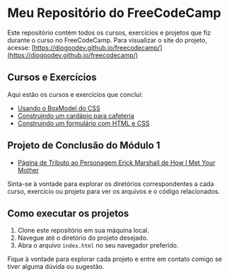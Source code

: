 # Meu Repositório do FreeCodeCamp

Este repositório contém todos os cursos, exercícios e projetos que fiz durante o curso no FreeCodeCamp.
Para visualizar o site do projeto, acesse: [https://diogoodev.github.io/freecodecamp/](https://diogoodev.github.io/freecodecamp/)

## Cursos e Exercícios

Aqui estão os cursos e exercícios que concluí:

- [Usando o BoxModel do CSS](BoxModelExemplo/index.html)
- [Construindo um cardápio para cafeteria](CafeMenu/index.html)
- [Construindo um formulário com HTML e CSS](Formulario/index.html)

## Projeto de Conclusão do Módulo 1

- [Página de Tributo ao Personagem Erick Marshall de How I Met Your Mother](https://diogoodev.github.io/tributepage/)

Sinta-se à vontade para explorar os diretórios correspondentes a cada curso, exercício ou projeto para ver os arquivos e o código relacionados.

## Como executar os projetos

1. Clone este repositório em sua máquina local.
2. Navegue até o diretório do projeto desejado.
3. Abra o arquivo `index.html` no seu navegador preferido.

Fique à vontade para explorar cada projeto e entre em contato comigo se tiver alguma dúvida ou sugestão.



